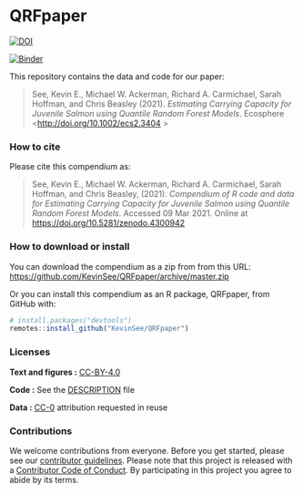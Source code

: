 
<!-- README.md is generated from README.Rmd. Please edit that file -->

# QRFpaper

[![DOI](https://zenodo.org/badge/225946308.svg)](https://zenodo.org/badge/latestdoi/225946308)

[![Binder](https://mybinder.org/badge_logo.svg)](https://mybinder.org/v2/gh/KevinSee/QRFpaper/master?urlpath=rstudio)

This repository contains the data and code for our paper:

> See, Kevin E., Michael W. Ackerman, Richard A. Carmichael, Sarah
> Hoffman, and Chris Beasley (2021). *Estimating Carrying Capacity for
> Juvenile Salmon using Quantile Random Forest Models*. Ecosphere
> \<<http://doi.org/10.1002/ecs2.3404> \>

### How to cite

Please cite this compendium as:

> See, Kevin E., Michael W. Ackerman, Richard A. Carmichael, Sarah
> Hoffman, and Chris Beasley, (2021). *Compendium of R code and data for
> Estimating Carrying Capacity for Juvenile Salmon using Quantile Random
> Forest Models*. Accessed 09 Mar 2021. Online at
> <https://doi.org/10.5281/zenodo.4300942>

### How to download or install

You can download the compendium as a zip from from this URL:
<https://github.com/KevinSee/QRFpaper/archive/master.zip>

Or you can install this compendium as an R package, QRFpaper, from
GitHub with:

``` r
# install.packages("devtools")
remotes::install_github("KevinSee/QRFpaper")
```

### Licenses

**Text and figures :**
[CC-BY-4.0](http://creativecommons.org/licenses/by/4.0/)

**Code :** See the [DESCRIPTION](DESCRIPTION) file

**Data :** [CC-0](http://creativecommons.org/publicdomain/zero/1.0/)
attribution requested in reuse

### Contributions

We welcome contributions from everyone. Before you get started, please
see our [contributor guidelines](CONTRIBUTING.md). Please note that this
project is released with a [Contributor Code of Conduct](CONDUCT.md). By
participating in this project you agree to abide by its terms.
